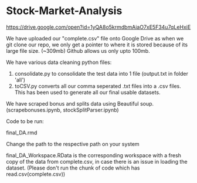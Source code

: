 # Stock-Market-Analysis

https://drive.google.com/open?id=1yQA8o5krmdbmAiaO7xE5F34u7qLeHxiE

We have uploaded our "complete.csv" file onto Google Drive as when we git clone our repo, we only get a pointer to where it is stored because of its large file size. (~309mb) Github allows us only upto 100mb.

We have various data cleaning python files:
1) consolidate.py to consolidate the test data into 1 file (output.txt in folder 'all')
2) toCSV.py converts all our comma seperated .txt files into a .csv files. This has been used to generate all our final usable datasets.

We have scraped bonus and splits data using Beautiful soup. (scrapebonuses.ipynb, stockSplitParser.ipynb)

Code to be run:

final_DA.rmd

Change the path to the respective path on your system

final_DA_Workspace.RData is the corresponding workspace with a fresh copy of the data from complete.csv, in case there is an issue in loading the dataset. (Please don't run the chunk of code which has read.csv(complete.csv))
